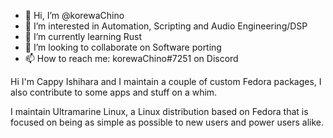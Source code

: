 - 👋 Hi, I’m @korewaChino
- 👀 I’m interested in Automation, Scripting and Audio Engineering/DSP
- 🌱 I’m currently learning Rust
- 💞️ I’m looking to collaborate on Software porting
- 📫 How to reach me: korewaChino#7251 on Discord

Hi I'm Cappy Ishihara and I maintain a couple of custom Fedora packages, I also contribute to some apps and stuff on a whim.

I maintain Ultramarine Linux, a Linux distribution based on Fedora that is focused on being as simple as possible to new users and power users alike.

<!---
korewaChino/korewaChino is a ✨ special ✨ repository because its `README.md` (this file) appears on your GitHub profile.
You can click the Preview link to take a look at your changes.
--->
